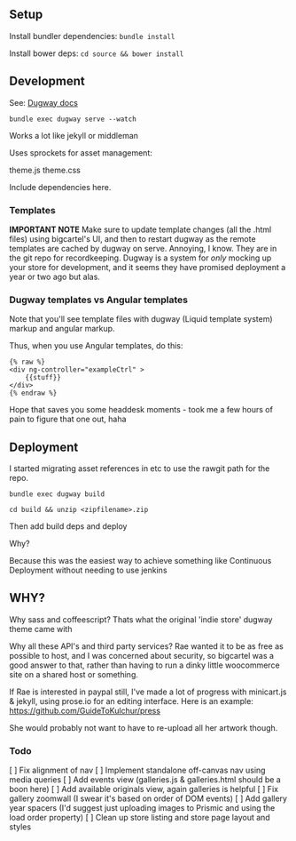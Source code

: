 ## Setup

Install bundler dependencies:
``bundle install``

Install bower deps:
``cd source && bower install``

## Development

See: [Dugway docs](https://github.com/bigcartel/dugway)

``bundle exec dugway serve --watch``

Works a lot like jekyll or middleman

Uses sprockets for asset management:

theme.js
theme.css

Include dependencies here.

### Templates 
**IMPORTANT NOTE** Make sure to update template changes (all the .html files) using bigcartel's UI, and then to restart dugway as the remote templates are cached by dugway on serve. Annoying, I know.  They are in the git repo for recordkeeping.  Dugway is a system for *only* mocking up your store for development, and it seems they have promised deployment a year or two ago but alas.

### Dugway templates vs Angular templates

Note that you'll see template files with dugway (Liquid template system) markup and angular markup.  

Thus, when you use Angular templates, do this:
```liquid
{% raw %}
<div ng-controller="exampleCtrl" >
    {{stuff}}
</div>
{% endraw %}
```
Hope that saves you some headdesk moments - took me a few hours of pain to figure that one out, haha

## Deployment

I started migrating asset references in <head> etc to use the rawgit path for the repo.

``bundle exec dugway build``

``cd build && unzip <zipfilename>.zip``

Then add build deps and deploy

Why?

Because this was the easiest way to achieve something like Continuous Deployment without needing to use jenkins

## WHY?

Why sass and coffeescript? Thats what the original 'indie store' dugway theme came with

Why all these API's and third party services? Rae wanted it to be as free as possible to host, and I was concerned about security, so bigcartel was a good answer to that, rather than having to run a dinky little woocommerce site on a shared host or something.

If Rae is interested in paypal still, I've made a lot of progress with minicart.js & jekyll, using prose.io for an editing interface. Here is an example:
https://github.com/GuideToKulchur/press

She would probably not want to have to re-upload all her artwork though.

### Todo

[ ] Fix alignment of nav
[ ] Implement standalone off-canvas nav using media queries
[ ] Add events view (galleries.js & galleries.html should be a boon here)
[ ] Add available originals view, again galleries is helpful
[ ] Fix gallery zoomwall (I swear it's based on order of DOM events)
[ ] Add gallery year spacers (I'd suggest just uploading images to Prismic and using the load order property)
[ ] Clean up store listing and store page layout and styles

